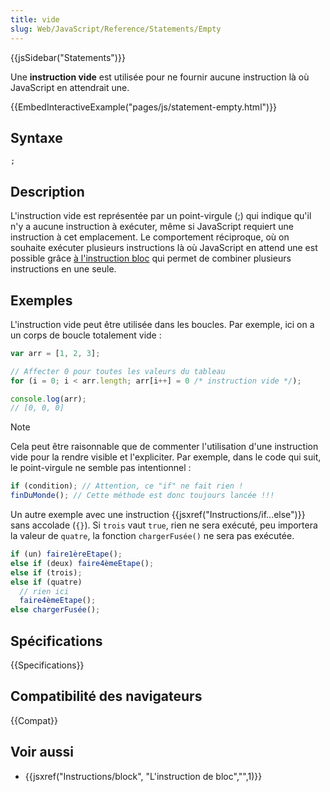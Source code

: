 ```yaml
---
title: vide
slug: Web/JavaScript/Reference/Statements/Empty
---
```


{{jsSidebar("Statements")}}

Une **instruction vide** est utilisée pour ne fournir aucune instruction là où JavaScript en attendrait une.

{{EmbedInteractiveExample("pages/js/statement-empty.html")}}

## Syntaxe

```js-nolint
;
```

## Description

L'instruction vide est représentée par un point-virgule (;) qui indique qu'il n'y a aucune instruction à exécuter, même si JavaScript requiert une instruction à cet emplacement. Le comportement réciproque, où on souhaite exécuter plusieurs instructions là où JavaScript en attend une est possible grâce [à l'instruction bloc](/fr/docs/JavaScript/Reference/Instructions/block) qui permet de combiner plusieurs instructions en une seule.

## Exemples

L'instruction vide peut être utilisée dans les boucles. Par exemple, ici on a un corps de boucle totalement vide :

```js
var arr = [1, 2, 3];

// Affecter 0 pour toutes les valeurs du tableau
for (i = 0; i < arr.length; arr[i++] = 0 /* instruction vide */);

console.log(arr);
// [0, 0, 0]
```

> [!NOTE]
> Cela peut être raisonnable que de commenter l'utilisation d'une instruction vide pour la rendre visible et l'expliciter. Par exemple, dans le code qui suit, le point-virgule ne semble pas intentionnel :

```js
if (condition); // Attention, ce "if" ne fait rien !
finDuMonde(); // Cette méthode est donc toujours lancée !!!
```

Un autre exemple avec une instruction {{jsxref("Instructions/if...else")}} sans accolade (`{}`). Si `trois` vaut `true`, rien ne sera exécuté, peu importera la valeur de `quatre`, la fonction `chargerFusée()` ne sera pas exécutée.

```js
if (un) faire1èreEtape();
else if (deux) faire4èmeEtape();
else if (trois);
else if (quatre)
  // rien ici
  faire4èmeEtape();
else chargerFusée();
```

## Spécifications

{{Specifications}}

## Compatibilité des navigateurs

{{Compat}}

## Voir aussi

- {{jsxref("Instructions/block", "L'instruction de bloc","",1)}}
